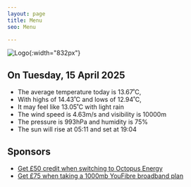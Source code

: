 ```yaml
---
layout: page
title: Menu
seo: Menu

---
```


![Logo](/images/logo.jpg){:width="832px"}

<!-- weather_marker starts -->
## On Tuesday, 15 April 2025

- The average temperature today is 13.67˚C,
- With highs of 14.43˚C and lows of 12.94˚C,
- It may feel like 13.05˚C with light rain
- The wind speed is 4.63m/s and visibility is 10000m
- The pressure is 993hPa and humidity is 75%
- The sun will rise at 05:11 and set at 19:04

<!-- weather_marker ends -->

## Sponsors

- [Get £50 credit when switching to Octopus Energy](https://bit.ly/3oD1nnS)
- [Get £75 when taking a 1000mb YouFibre broadband plan](https://aklam.io/91zWhU?)



